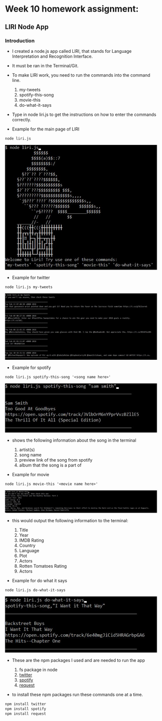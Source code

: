 # Week 10 homework assignment:
## LIRI Node App


### Introduction

* I created a node.js app called LIRI, that stands for Language Interpretation and Recognition Interface.
* It must be ran in the Terminal/Git.
* To make LIRI work, you need to run the commands into the command line.
	1. my-tweets
	2. spotify-this-song
	3. movie-this
	4. do-what-it-says

* Type in node liri.js to get the instructions on how to enter the commands correctly.

* Example for the main page of LIRI

```
node liri.js
```

![Alt text](/images/img1.png?raw=true)

* Example for twitter

```
node liri.js my-tweets
```

![Alt text](/images/img2.png?raw=true)

* Example for spotify

```
node liri.js spotify-this-song '<song name here>'
```

![Alt text](/images/img4.png?raw=true)

* shows the following information about the song in the terminal
	1. artist(s)
	2. song name
	3. preview link of the song from spotify
	4. album that the song is a part of

* Example for movie
```
node liri.js movie-this '<movie name here>'
```

![Alt text](/images/img3.png?raw=true)


* this would output the following information to the terminal:
	1. Title
	2. Year
	3. IMDB Rating
	4. Country
	5. Language
	6. Plot
	7. Actors
	8. Rotten Tomatoes Rating
	9. Actors


* Example for do what it says
```
node liri.js do-what-it-says
```

![Alt text](/images/img5.png?raw=true)


* These are the npm packages I used and are needed to run the app
	1. fs package in node
	2. [twitter](https://www.npmjs.com/package/twitter)
	3. [spotify](https://www.npmjs.com/package/spotify)
	4. [request](https://www.npmjs.com/package/request)

* to install these npm packages run these commands one at a time.
```
npm install twitter
npm install spotify
npm install request
```
